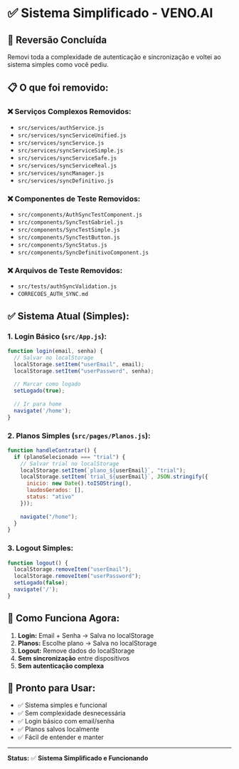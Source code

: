 # ✅ Sistema Simplificado - VENO.AI

## 🔄 **Reversão Concluída**

Removi toda a complexidade de autenticação e sincronização e voltei ao sistema simples como você pediu.

## 📋 **O que foi removido:**

### ❌ **Serviços Complexos Removidos:**
- `src/services/authService.js`
- `src/services/syncServiceUnified.js`
- `src/services/syncService.js`
- `src/services/syncServiceSimple.js`
- `src/services/syncServiceSafe.js`
- `src/services/syncServiceReal.js`
- `src/services/syncManager.js`
- `src/services/syncDefinitivo.js`

### ❌ **Componentes de Teste Removidos:**
- `src/components/AuthSyncTestComponent.js`
- `src/components/SyncTestGabriel.js`
- `src/components/SyncTestSimple.js`
- `src/components/SyncTestButton.js`
- `src/components/SyncStatus.js`
- `src/components/SyncDefinitivoComponent.js`

### ❌ **Arquivos de Teste Removidos:**
- `src/tests/authSyncValidation.js`
- `CORRECOES_AUTH_SYNC.md`

## ✅ **Sistema Atual (Simples):**

### **1. Login Básico (`src/App.js`):**
```javascript
function login(email, senha) {
  // Salvar no localStorage
  localStorage.setItem("userEmail", email);
  localStorage.setItem("userPassword", senha);
  
  // Marcar como logado
  setLogado(true);
  
  // Ir para home
  navigate('/home');
}
```

### **2. Planos Simples (`src/pages/Planos.js`):**
```javascript
function handleContratar() {
  if (planoSelecionado === "trial") {
    // Salvar trial no localStorage
    localStorage.setItem(`plano_${userEmail}`, "trial");
    localStorage.setItem(`trial_${userEmail}`, JSON.stringify({
      inicio: new Date().toISOString(),
      laudosGerados: [],
      status: "ativo"
    }));
    
    navigate("/home");
  }
}
```

### **3. Logout Simples:**
```javascript
function logout() {
  localStorage.removeItem("userEmail");
  localStorage.removeItem("userPassword");
  setLogado(false);
  navigate('/');
}
```

## 🎯 **Como Funciona Agora:**

1. **Login:** Email + Senha → Salva no localStorage
2. **Planos:** Escolhe plano → Salva no localStorage
3. **Logout:** Remove dados do localStorage
4. **Sem sincronização** entre dispositivos
5. **Sem autenticação complexa**

## 🚀 **Pronto para Usar:**

- ✅ Sistema simples e funcional
- ✅ Sem complexidade desnecessária
- ✅ Login básico com email/senha
- ✅ Planos salvos localmente
- ✅ Fácil de entender e manter

---

**Status:** ✅ **Sistema Simplificado e Funcionando**
